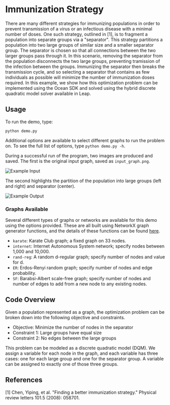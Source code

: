 # Immunization Strategy

There are many different strategies for immunizing populations in order to prevent transmission of a virus or an infectious disease with a minimal number of doses.  One such strategy, outlined in [1], is to fragment a population into separate groups via a "separator". This strategy partitions a population into two large groups of similar size and a smaller separator group. The separator is chosen so that all connections between the two larger groups pass through it. In this scenario, removing the separator  from the population disconnects the two large groups, preventing tramission of the infection between the groups. Immunizing the separator then breaks the transmission cycle, and so selecting a separator that contains as few individuals as possible will minimize the number of immunization doses required. In this example, we show how this optimization problem can be implemented using the Ocean SDK and solved using the hybrid discrete quadratic model solver available in Leap.

## Usage

To run the demo, type:

```python demo.py```

Additional options are available to select different graphs to run the problem on. To see the full list of options, type `python demo.py -h`.

During a successful run of the program, two images are produced and saved. The first is the original input graph, saved as `input_graph.png`.

![Example Input](readme_imgs/input_graph.png)

The second highlights the partition of the population into large groups (left and right) and separator (center).

![Example Output](readme_imgs/separator.png)

### Graphs Available

Several different types of graphs or networks are available for this demo using the options provided. These are all built using NetworkX graph generator functions, and the details of these functions can be found [here](https://networkx.org/documentation/stable//reference/generators.html#).

- `karate`: Karate Club graph; a fixed graph on 33 nodes.
- `internet`: Internet Autonomous System network; specify nodes between 1,000 and 10,000.
- `rand-reg`: A random d-regular graph; specify number of nodes and value for d.
- `ER`: Erdos-Renyi random graph; specify number of nodes and edge probability.
- `SF`: Barabsi-Albert scale-free graph; specify number of nodes and number of edges to add from a new node to any existing nodes.

## Code Overview

Given a population represented as a graph, the optimization problem can be broken down into the following objective and constraints.

- Objective: Minimize the number of nodes in the separator
- Constraint 1: Large groups have equal size
- Constraint 2: No edges between the large groups

This problem can be modeled as a discrete quadratic model (DQM). We assign a variable for each node in the graph, and each variable has three cases: one for each large group and one for the separator group. A variable can be assigned to exactly one of those three groups.

## References

[1] Chen, Yiping, et al. "Finding a better immunization strategy." Physical review letters 101.5 (2008): 058701.
